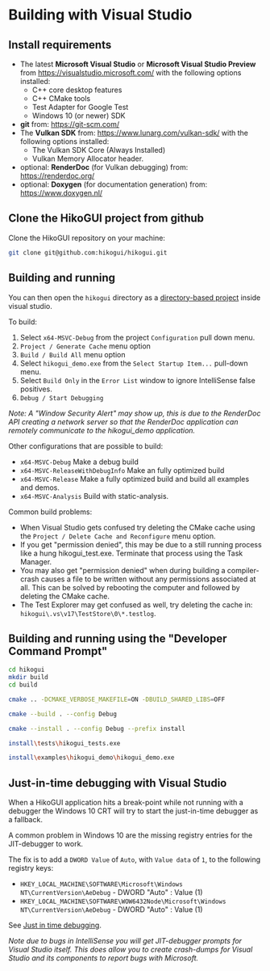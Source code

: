 Building with Visual Studio 
===========================

Install requirements
--------------------
 - The latest **Microsoft Visual Studio** or
   **Microsoft Visual Studio Preview** from <https://visualstudio.microsoft.com/>
   with the following options installed:
   - C++ core desktop features
   - C++ CMake tools
   - Test Adapter for Google Test
   - Windows 10 (or newer) SDK
 - **git** from: <https://git-scm.com/>
 - The **Vulkan SDK** from: <https://www.lunarg.com/vulkan-sdk/>
   with the following options installed:
   - The Vulkan SDK Core (Always Installed)
   - Vulkan Memory Allocator header.
 - optional: **RenderDoc** (for Vulkan debugging) from: <https://renderdoc.org/>
 - optional: **Doxygen** (for documentation generation) from: <https://www.doxygen.nl/>

Clone the HikoGUI project from github
-------------------------------------
Clone the HikoGUI repository on your machine:

```bash
git clone git@github.com:hikogui/hikogui.git
```

Building and running
--------------------
You can then open the `hikogui` directory as a [directory-based project]
inside visual studio.

To build:
 1. Select `x64-MSVC-Debug` from the project `Configuration` pull down menu.
 2. `Project / Generate Cache` menu option
 3. `Build / Build All` menu option
 4. Select `hikogui_demo.exe` from the `Select Startup Item...` pull-down menu.
 5. Select `Build Only` in the `Error List` window to ignore IntelliSense false positives.
 6. `Debug / Start Debugging`

_Note: A "Window Security Alert" may show up, this is due to the RenderDoc API
creating a network server so that the RenderDoc application can remotely communicate
to the hikogui_demo application._

Other configurations that are possible to build:
 - `x64-MSVC-Debug` Make a debug build
 - `x64-MSVC-ReleaseWithDebugInfo` Make an fully optimized build
 - `x64-MSVC-Release` Make a fully optimized build and build all examples and demos.
 - `x64-MSVC-Analysis` Build with static-analysis.

Common build problems:
 - When Visual Studio gets confused try deleting the CMake cache using the
  `Project / Delete Cache and Reconfigure` menu option.
 - If you get "permission denied", this may be due to a still running
   process like a hung hikogui_test.exe. Terminate that process using the
   Task Manager.
 - You may also get "permission denied" when during building a compiler-crash
   causes a file to be written without any permissions associated at all.
   This can be solved by rebooting the computer and followed by deleting the CMake cache.
 - The Test Explorer may get confused as well, try deleting the cache in:
   `hikogui\.vs\v17\TestStore\0\*.testlog`.

[directory-based project]: https://docs.microsoft.com/en-us/visualstudio/ide/develop-code-in-visual-studio-without-projects-or-solutions?view=vs-2019

Building and running using the "Developer Command Prompt"
---------------------------------------------------------
```bash
cd hikogui
mkdir build
cd build

cmake .. -DCMAKE_VERBOSE_MAKEFILE=ON -DBUILD_SHARED_LIBS=OFF

cmake --build . --config Debug

cmake --install . --config Debug --prefix install
```

```bash
install\tests\hikogui_tests.exe

install\examples\hikogui_demo\hikogui_demo.exe
```

Just-in-time debugging with Visual Studio
-----------------------------------------
When a HikoGUI application hits a break-point while not running with a debugger the Windows 10 CRT will
try to start the just-in-time debugger as a fallback.

A common problem in Windows 10 are the missing registry entries for the JIT-debugger to work.

The fix is to add a `DWORD Value` of `Auto`, with `Value data` of `1`, to the following registry keys:

 * `HKEY_LOCAL_MACHINE\SOFTWARE\Microsoft\Windows NT\CurrentVersion\AeDebug` - DWORD "Auto" : Value (1)
 * `HKEY_LOCAL_MACHINE\SOFTWARE\WOW6432Node\Microsoft\Windows NT\CurrentVersion\AeDebug` - DWORD "Auto" : Value (1)

See [Just in time debugging](https://docs.microsoft.com/en-us/visualstudio/debugger/debug-using-the-just-in-time-debugger?view=vs-2022).

_Note due to bugs in IntelliSense you will get JIT-debugger prompts for Visual Studio itself. This does
allow you to create crash-dumps for Visual Studio and its components to report bugs with Microsoft._
